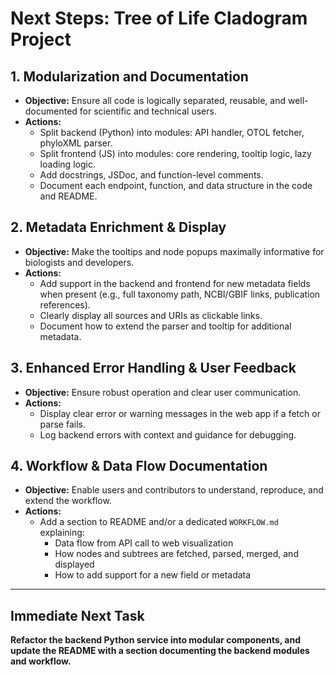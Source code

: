 # Next Steps: Tree of Life Cladogram Project

## 1. Modularization and Documentation

- **Objective:** Ensure all code is logically separated, reusable, and well-documented for scientific and technical users.
- **Actions:**
  - Split backend (Python) into modules: API handler, OTOL fetcher, phyloXML parser.
  - Split frontend (JS) into modules: core rendering, tooltip logic, lazy loading logic.
  - Add docstrings, JSDoc, and function-level comments.
  - Document each endpoint, function, and data structure in the code and README.

## 2. Metadata Enrichment & Display

- **Objective:** Make the tooltips and node popups maximally informative for biologists and developers.
- **Actions:**
  - Add support in the backend and frontend for new metadata fields when present (e.g., full taxonomy path, NCBI/GBIF links, publication references).
  - Clearly display all sources and URIs as clickable links.
  - Document how to extend the parser and tooltip for additional metadata.

## 3. Enhanced Error Handling & User Feedback

- **Objective:** Ensure robust operation and clear user communication.
- **Actions:**
  - Display clear error or warning messages in the web app if a fetch or parse fails.
  - Log backend errors with context and guidance for debugging.

## 4. Workflow & Data Flow Documentation

- **Objective:** Enable users and contributors to understand, reproduce, and extend the workflow.
- **Actions:**
  - Add a section to README and/or a dedicated `WORKFLOW.md` explaining:
    - Data flow from API call to web visualization
    - How nodes and subtrees are fetched, parsed, merged, and displayed
    - How to add support for a new field or metadata

---

## Immediate Next Task

**Refactor the backend Python service into modular components, and update the README with a section documenting the backend modules and workflow.**